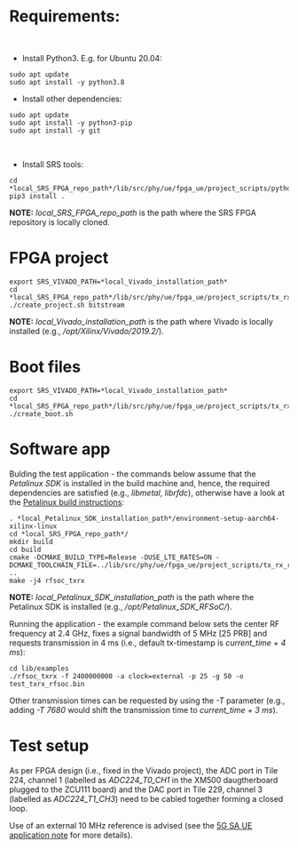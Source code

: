 # Requirements:
​
- Install Python3. E.g. for Ubuntu 20.04:

```
sudo apt update
sudo apt install -y python3.8
```

- Install other dependencies:

```
sudo apt update
sudo apt install -y python3-pip
sudo apt install -y git
```
​
- Install SRS tools:
​
```
cd *local_SRS_FPGA_repo_path*/lib/src/phy/ue/fpga_ue/project_scripts/python_tools/srs_tools_fpga
pip3 install .
```

**NOTE:** *local_SRS_FPGA_repo_path* is the path where the SRS FPGA repository is locally cloned.

# FPGA project

```
export SRS_VIVADO_PATH=*local_Vivado_installation_path*
cd *local_SRS_FPGA_repo_path*/lib/src/phy/ue/fpga_ue/project_scripts/tx_rx_rfsoc/
./create_project.sh bitstream
```

**NOTE:** *local_Vivado_installation_path* is the path where Vivado is locally installed (e.g., */opt/Xilinx/Vivado/2019.2/*).

# Boot files

```
export SRS_VIVADO_PATH=*local_Vivado_installation_path*
cd *local_SRS_FPGA_repo_path*/lib/src/phy/ue/fpga_ue/project_scripts/tx_rx_rfsoc/bootfiles
./create_boot.sh
```

# Software app

Bulding the test application - the commands below assume that the *Petalinux SDK* is installed in the build machine and, hence, the required dependencies are satisfied (e.g., *libmetal*, *librfdc*), otherwise have a look at the [Petalinux build instructions](https://github.com/softwareradiosystems/sonic-5g-fpga/blob/master/lib/src/phy/ue/fpga_ue/srsRAN_RFSoC.md#building-petalinux-20192):

```
. *local_Petalinux_SDK_installation_path*/environment-setup-aarch64-xilinx-linux
cd *local_SRS_FPGA_repo_path*/
mkdir build
cd build
cmake -DCMAKE_BUILD_TYPE=Release -DUSE_LTE_RATES=ON -DCMAKE_TOOLCHAIN_FILE=../lib/src/phy/ue/fpga_ue/project_scripts/tx_rx_rfsoc/toolchain_zcu111.cmake ..
make -j4 rfsoc_txrx
```

**NOTE:** *local_Petalinux_SDK_installation_path* is the path where the Petalinux SDK is installed (e.g., */opt/Petalinux_SDK_RFSoC/*).

Running the application - the example command below sets the center RF frequency at 2.4 GHz, fixes a signal bandwidth of 5 MHz [25 PRB] and requests transmission in 4 ms (i.e., default tx-timestamp is *current_time + 4 ms*):

```
cd lib/examples
./rfsoc_txrx -f 2400000000 -a clock=external -p 25 -g 50 -o test_txrx_rfsoc.bin
```

Other transmission times can be requested by using the *-T* parameter (e.g., adding *-T 7680* would shift the transmission time to *current_time + 3 ms*).

# Test setup

As per FPGA design (i.e., fixed in the Vivado project), the ADC port in Tile 224, channel 1 (labelled as *ADC224_T0_CH1* in the XM500 daugtherboard plugged to the ZCU111 board) and the DAC port in Tile 229, channel 3 (labelled as *ADC224_T1_CH3*) need to be cabled together forming a closed loop.

Use of an external 10 MHz reference is advised (see the [5G SA UE application note](https://docs.srsran.com/en/rfsoc/app_notes/source/5g_sa_emb_ue/source/index.html) for more details).
